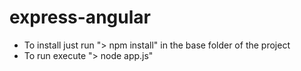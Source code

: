 # express-angular

+ To install just run "> npm install" in the base folder of the project
+ To run execute "> node app.js"

